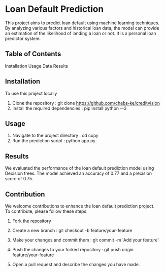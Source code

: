 # Loan Default Prediction

This project aims to predict loan default using machine learning techniques. By analyzing various factors and historical loan data, the model can provide an estimation of the likelihood of landing a loan or not.
It is a personal loan predictor system.

## Table of Contents

Installation
Usage
Data
Results


## Installation
To use this project locally

1. Clone the repository :
     git clone https://github.com/chebs-ke/creditvision
2. Install the required dependencies :
     pip install python --3
  

## Usage
1. Navigate to the project directory :
      cd copy
2. Run the prediction script :
     python app.py

## Results 
We evaluated the performance of the loan default prediction model using Decision trees. The model achieved an accuracy of  0.77 and a precision score of 0.75.

## Contribution
We welcome contributions to enhance the loan default prediction project. To contribute, please follow these steps:
 1. Fork the repository
    
 2. Create a new branch :
    git checkout -b feature/your-feature
    
3. Make your changes and commit them :
   git commit -m 'Add your feature'
   
4. Push the changes to your forked repository :
   git push origin feature/your-feature
   
5. Open a pull request and describe the changes you have made.

